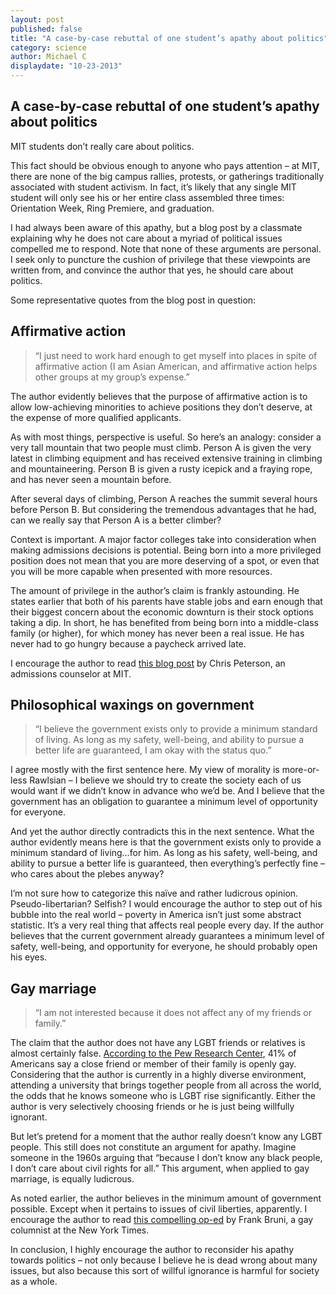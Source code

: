 ```yaml
---
layout: post
published: false
title: "A case-by-case rebuttal of one student’s apathy about politics"
category: science
author: Michael C
displaydate: "10-23-2013"
---
```


## A case-by-case rebuttal of one student’s apathy about politics

MIT students don’t really care about politics.  

This fact should be obvious enough to anyone who pays attention – at MIT, there are none of the big campus rallies, protests, or gatherings traditionally associated with student activism.  In fact, it’s likely that any single MIT student will only see his or her entire class assembled three times: Orientation Week, Ring Premiere, and graduation.

I had always been aware of this apathy, but a blog post by a classmate explaining why he does not care about a myriad of political issues compelled me to respond.  Note that none of these arguments are personal.  I seek only to puncture the cushion of privilege that these viewpoints are written from, and convince the author that yes, he should care about politics.

Some representative quotes from the blog post in question:

## **Affirmative action**
> “I just need to work hard enough to get myself into places in spite of affirmative action (I am Asian American, and affirmative action helps other groups at my group’s expense.”

The author evidently believes that the purpose of affirmative action is to allow low-achieving minorities to achieve positions they don’t deserve, at the expense of more qualified applicants.

As with most things, perspective is useful.  So here’s an analogy: consider a very tall mountain that two people must climb.  Person A is given the very latest in climbing equipment and has received extensive training in climbing and mountaineering.  Person B is given a rusty icepick and a fraying rope, and has never seen a mountain before.

After several days of climbing, Person A reaches the summit several hours before Person B.  But considering the tremendous advantages that he had, can we really say that Person A is a better climber?

Context is important.  A major factor colleges take into consideration when making admissions decisions is potential.  Being born into a more privileged position does not mean that you are more deserving of a spot, or even that you will be more capable when presented with more resources.  

The amount of privilege in the author’s claim is frankly astounding.  He states earlier that both of his parents have stable jobs and earn enough that their biggest concern about the economic downturn is their stock options taking a dip.  In short, he has benefited from being born into a middle-class family (or higher), for which money has never been a real issue.  He has never had to go hungry because a paycheck arrived late.  

I encourage the author to read [this blog post](http://mitadmissions.org/blogs/entry/diversity-or-merit) by Chris Peterson, an admissions counselor at MIT.

## **Philosophical waxings on government**

> “I believe the government exists only to provide a minimum standard of living.  As long as my safety, well-being, and ability to pursue a better life are guaranteed, I am okay with the status quo.”

I agree mostly with the first sentence here.  My view of morality is more-or-less Rawlsian – I believe we should try to create the society each of us would want if we didn’t know in advance who we’d be.  And I believe that the government has an obligation to guarantee a minimum level of opportunity for everyone.  

And yet the author directly contradicts this in the next sentence.  What the author evidently means here is that the government exists only to provide a minimum standard of living…for him.  As long as his safety, well-being, and ability to pursue a better life is guaranteed, then everything’s perfectly fine – who cares about the plebes anyway?

I’m not sure how to categorize this naïve and rather ludicrous opinion.  Pseudo-libertarian?  Selfish?  I would encourage the author to step out of his bubble into the real world – poverty in America isn’t just some abstract statistic.  It’s a very real thing that affects real people every day.  If the author believes that the current government already guarantees a minimum level of safety, well-being, and opportunity for everyone, he should probably open his eyes.

## **Gay marriage**

> “I am not interested because it does not affect any of my friends or family.”

The claim that the author does not have any LGBT friends or relatives is almost certainly false.  [According to the Pew Research Center](http://www.pewresearch.org/2007/05/22/fourinten-americans-have-close-friends-or-relatives-who-are-gay/), 41% of Americans say a close friend or member of their family is openly gay.  Considering that the author is currently in a highly diverse environment, attending a university that brings together people from all across the world, the odds that he knows someone who is LGBT rise significantly.  Either the author is very selectively choosing friends or he is just being willfully ignorant.

But let’s pretend for a moment that the author really doesn’t know any LGBT people.  This still does not constitute an argument for apathy.  Imagine someone in the 1960s arguing that “because I don’t know any black people, I don’t care about civil rights for all.”  This argument, when applied to gay marriage, is equally ludicrous.

As noted earlier, the author believes in the minimum amount of government possible.  Except when it pertains to issues of civil liberties, apparently.
I encourage the author to read [this compelling op-ed](http://www.nytimes.com/2011/06/26/opinion/sunday/26bruni.html) by Frank Bruni, a gay columnist at the New York Times.
 
In conclusion, I highly encourage the author to reconsider his apathy towards politics – not only because I believe he is dead wrong about many issues, but also because this sort of willful ignorance is harmful for society as a whole.